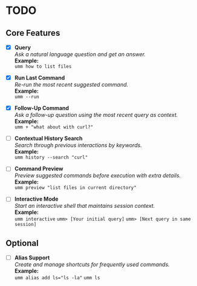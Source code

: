 # TODO

## Core Features

- [x] **Query**  
       _Ask a natural language question and get an answer._  
       **Example:**  
       `umm how to list files`

- [x] **Run Last Command**  
       _Re-run the most recent suggested command._  
       **Example:**  
       `umm --run`

- [x] **Follow-Up Command**  
       _Ask a follow-up question using the most recent query as context._  
       **Example:**  
       `umm + "what about with curl?"`

- [ ] **Contextual History Search**  
       _Search through previous interactions by keywords._  
       **Example:**  
       `umm history --search "curl"`

- [ ] **Command Preview**  
       _Preview suggested commands before execution with extra details._  
       **Example:**  
       `umm preview "list files in current directory"`

- [ ] **Interactive Mode**  
       _Start an interactive shell that maintains session context._  
       **Example:**  
       `umm interactive`
      `umm> [Your initial query]`
      `umm> [Next query in same session]`

## Optional

- [ ] **Alias Support**  
       _Create and manage shortcuts for frequently used commands._  
       **Example:**  
       `umm alias add ls="ls -la"`
      `umm ls`
